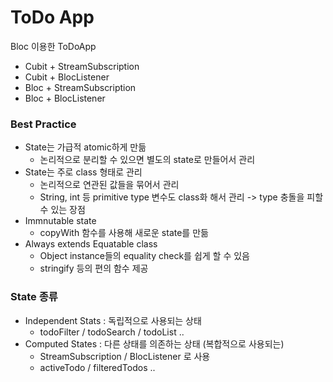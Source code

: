 # ToDo App

Bloc 이용한 ToDoApp
- Cubit + StreamSubscription 
- Cubit + BlocListener
- Bloc + StreamSubscription
- Bloc + BlocListener

### Best Practice
- State는 가급적 atomic하게 만듦
  - 논리적으로 분리할 수 있으면 별도의 state로 만들어서 관리 
- State는 주로 class 형태로 관리
  - 논리적으로 연관된 값들을 묶어서 관리
  - String, int 등 primitive type 변수도 class화 해서 관리 -> type 충돌을 피할 수 있는 장점
- Immnutable state
  - copyWith 함수를 사용해 새로운 state를 만듦
- Always extends Equatable class 
  - Object instance들의 equality check를 쉽게 할 수 있음
  - stringify 등의 편의 함수 제공

### State 종류
- Independent Stats : 독립적으로 사용되는 상태
  - todoFilter / todoSearch / todoList ..
- Computed States : 다른 상태를 의존하는 상태 (복합적으로 사용되는)
  - StreamSubscription / BlocListener 로 사용
  - activeTodo / filteredTodos ..